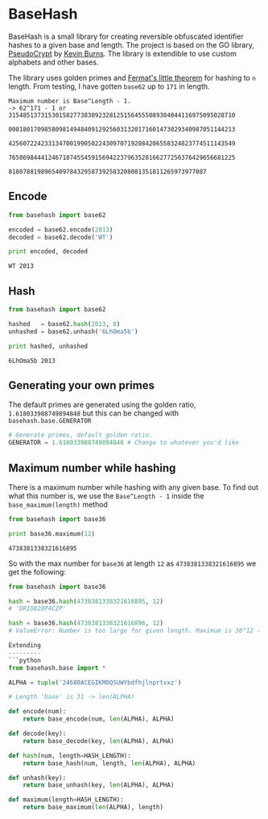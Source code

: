 BaseHash
========

BaseHash is a small library for creating reversible obfuscated identifier hashes
to a given base and length. The project is based on the GO library, [PseudoCrypt][pc]
by [Kevin Burns][kb]. The library is extendible to use custom alphabets and other
bases.

The library uses golden primes and [Fermat's little theorem][flt] for hashing to
`n` length. From testing, I have gotten `base62` up to `171` in length.

```
Maximum number is Base^Length - 1.
-> 62^171 - 1 or 315485137315301582773830923281251564555089304044116975095028710
				 008180170985809814948409129256031320171601473029340987051144213
				 425607224233134700199050224309707192084206558324823774511143549
				 765069844412467187455459156942237963528166277256376429656681225
				 8180788198965409784329587392583208081351811265973977087
```

Encode
------
```python
from basehash import base62

encoded = base62.encode(2013)
decoded = base62.decode('WT')

print encoded, decoded
```
```
WT 2013
```

Hash
----
```python
from basehash import base62

hashed   = base62.hash(2013, 8)
unhashed = base62.unhash('6LhOma5b')

print hashed, unhashed
```
```
6LhOma5b 2013
```

Generating your own primes
--------------------------
The default primes are generated using the golden ratio, `1.618033988749894848`
but this can be changed with `basehash.base.GENERATOR`

```python
# Generate primes, default golden ratio.
GENERATOR = 1.618033988749894848 # Change to whatever you'd like
```

Maximum number while hashing
----------------------------
There is a maximum number while hashing with any given base. To find out what
this number is, we use the `Base^Length - 1` inside the `base_maximum(length)`
method

```python
from basehash import base36

print base36.maximum(12)
```
```
4738381338321616895
```

So with the max number for `base36` at length `12` as `4738381338321616895` we
get the following:

```python
from basehash import base36

hash = base36.hash(4738381338321616895, 12)
# 'DR10828P4CZP'

hash = base36.hash(4738381338321616896, 12)
# ValueError: Number is too large for given length. Maximum is 36^12 - 1.

Extending
---------
```python
from basehash.base import *

ALPHA = tuple('24680ACEGIKMOQSUWYbdfhjlnprtvxz')

# Length 'base' is 31 -> len(ALPHA)

def encode(num):
	return base_encode(num, len(ALPHA), ALPHA)

def decode(key):
	return base_decode(key, len(ALPHA), ALPHA)

def hash(num, length=HASH_LENGTH):
	return base_hash(num, length, len(ALPHA), ALPHA)

def unhash(key):
	return base_unhash(key, len(ALPHA), ALPHA)

def maximum(length=HASH_LENGTH):
	return base_maximum(len(ALPHA), length)
```

[pc]: https://github.com/KevBurnsJr/pseudocrypt
[kb]: https://github.com/KevBurnsJr
[flt]: http://en.wikipedia.org/wiki/Fermat's_little_theorem